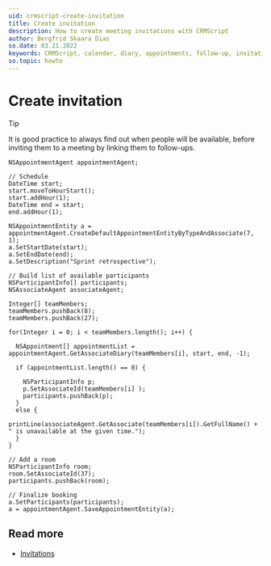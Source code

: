```yaml
---
uid: crmscript-create-invitation
title: Create invitation
description: How to create meeting invitations with CRMScript
author: Bergfrid Skaara Dias
so.date: 03.21.2022
keywords: CRMScript, calendar, diary, appointments, follow-up, invitation
so.topic: howto
---
```


# Create invitation

> [!TIP]
> It is good practice to always find out when people will be available, before inviting them to a meeting by linking them to follow-ups.

```crmscript
NSAppointmentAgent appointmentAgent;

// Schedule
DateTime start;
start.moveToHourStart();
start.addHour(1);
DateTime end = start;
end.addHour(1);

NSAppointmentEntity a = appointmentAgent.CreateDefaultAppointmentEntityByTypeAndAssociate(7, 1);
a.SetStartDate(start);
a.SetEndDate(end);
a.SetDescription("Sprint retrospective");

// Build list of available participants
NSParticipantInfo[] participants;
NSAssociateAgent associateAgent;

Integer[] teamMembers;
teamMembers.pushBack(8);
teamMembers.pushBack(27);

for(Integer i = 0; i < teamMembers.length(); i++) {

  NSAppointment[] appointmentList = appointmentAgent.GetAssociateDiary(teamMembers[i], start, end, -1);
  
  if (appointmentList.length() == 0) {
  
    NSParticipantInfo p;
    p.SetAssociateId(teamMembers[i] );
    participants.pushBack(p);
  }
  else {
    printLine(associateAgent.GetAssociate(teamMembers[i]).GetFullName() + " is unavailable at the given time.");
  }
}

// Add a room
NSParticipantInfo room;
room.SetAssociateId(37);
participants.pushBack(room);

// Finalize booking
a.SetParticipants(participants);
a = appointmentAgent.SaveAppointmentEntity(a);
```

## Read more

* [Invitations][1]

<!-- Referenced links -->
[1]: ../../learn/invitation/index.md
